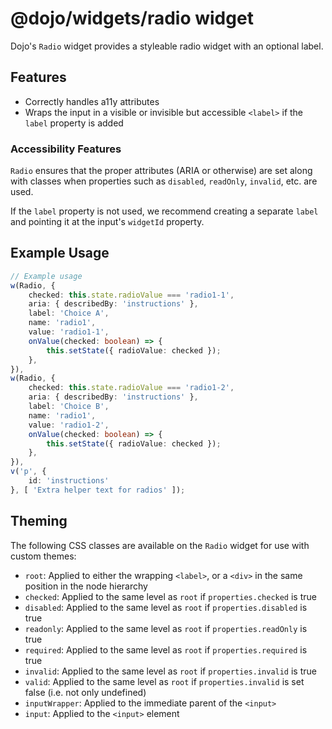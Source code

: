 # @dojo/widgets/radio widget

Dojo's `Radio` widget provides a styleable radio widget with an optional label.


## Features

- Correctly handles a11y attributes
- Wraps the input in a visible or invisible but accessible `<label>` if the `label` property is added

### Accessibility Features

`Radio` ensures that the proper attributes (ARIA or otherwise) are set along with classes when properties such as `disabled`, `readOnly`, `invalid`, etc. are used.

If the `label` property is not used, we recommend creating a separate `label` and pointing it at the input's `widgetId` property.

## Example Usage

```typescript
// Example usage
w(Radio, {
	checked: this.state.radioValue === 'radio1-1',
	aria: { describedBy: 'instructions' },
	label: 'Choice A',
	name: 'radio1',
	value: 'radio1-1',
	onValue(checked: boolean) => {
		this.setState({ radioValue: checked });
	},
}),
w(Radio, {
	checked: this.state.radioValue === 'radio1-2',
	aria: { describedBy: 'instructions' },
	label: 'Choice B',
	name: 'radio1',
	value: 'radio1-2',
	onValue(checked: boolean) => {
		this.setState({ radioValue: checked });
	},
}),
v('p', {
	id: 'instructions'
}, [ 'Extra helper text for radios' ]);
```

## Theming

The following CSS classes are available on the `Radio` widget for use with custom themes:

- `root`: Applied to either the wrapping `<label>`, or a `<div>` in the same position in the node hierarchy
- `checked`: Applied to the same level as `root` if `properties.checked` is true
- `disabled`: Applied to the same level as `root` if `properties.disabled` is true
- `readonly`: Applied to the same level as `root` if `properties.readOnly` is true
- `required`: Applied to the same level as `root` if `properties.required` is true
- `invalid`: Applied to the same level as `root` if `properties.invalid` is true
- `valid`: Applied to the same level as `root` if `properties.invalid` is set false (i.e. not only undefined)
- `inputWrapper`: Applied to the immediate parent of the `<input>`
- `input`: Applied to the `<input>` element

